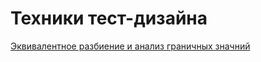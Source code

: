 # Техники тест-дизайна
[Эквивалентное разбиение и анализ граничных значний](https://docs.google.com/spreadsheets/d/1I6UAlxFDtoAbXl1SUafAQrigv_GuAXHaVLIDGiKo-e0/edit#gid=0)
